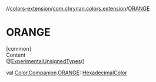 //[colors-extension](../../index.md)/[com.chrynan.colors.extension](index.md)/[ORANGE](-o-r-a-n-g-e.md)



# ORANGE  
[common]  
Content  
@[ExperimentalUnsignedTypes](https://kotlinlang.org/api/latest/jvm/stdlib/kotlin/-experimental-unsigned-types/index.html)()  
  
val [Color.Companion](../../../colors-core/colors-core/com.chrynan.colors/-color/-companion/index.md).[ORANGE](-o-r-a-n-g-e.md): [HexadecimalColor](../../../colors-core/colors-core/com.chrynan.colors/-hexadecimal-color/index.md)  



